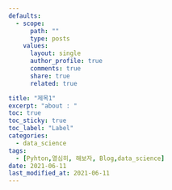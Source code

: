 ```yaml
---
defaults:
  - scope:
      path: ""
      type: posts
    values:
      layout: single
      author_profile: true
      comments: true
      share: true
      related: true

title: "제목1"
excerpt: "about : "
toc: true
toc_sticky: true
toc_label: "Label"
categories:
  - data_science
tags:
  - [Pyhton,열심히, 해보자, Blog,data_science]
date: 2021-06-11
last_modified_at: 2021-06-11
---
```

